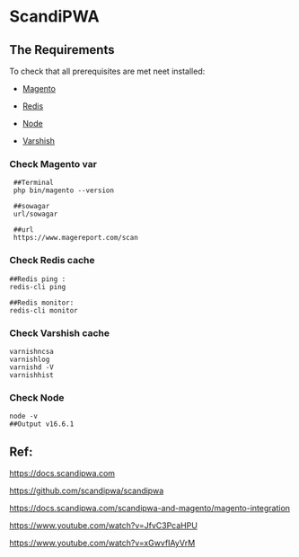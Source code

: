 
# ScandiPWA

## The Requirements 
 To  check that all prerequisites are met neet installed:

- [Magento](m24.md)

- [Redis](redis.md)

- [Node](node.md)

- [Varshish](varnish.md)


### Check Magento var 
   
     ##Terminal
     php bin/magento --version

     ##sowagar
     url/sowagar

     ##url
     https://www.magereport.com/scan


  

### Check Redis cache 

    ##Redis ping : 
    redis-cli ping 

    ##Redis monitor: 
    redis-cli monitor
 
 
 
 ### Check Varshish cache 
    
    varnishncsa 
    varnishlog
    varnishd -V
    varnishhist
 
 
 ### Check Node  
 
    node -v
    ##Output v16.6.1

 
 
 

## Ref:

https://docs.scandipwa.com

https://github.com/scandipwa/scandipwa

https://docs.scandipwa.com/scandipwa-and-magento/magento-integration

https://www.youtube.com/watch?v=JfvC3PcaHPU

https://www.youtube.com/watch?v=xGwvfIAyVrM
